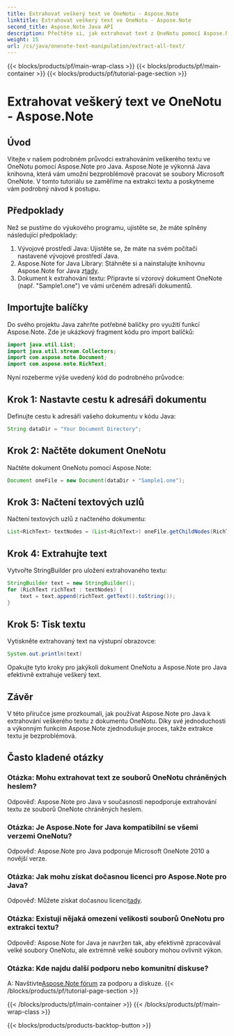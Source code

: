 ```yaml
---
title: Extrahovat veškerý text ve OneNotu - Aspose.Note
linktitle: Extrahovat veškerý text ve OneNotu - Aspose.Note
second_title: Aspose.Note Java API
description: Přečtěte si, jak extrahovat text z OneNotu pomocí Aspose.Note pro Java. Komplexní průvodce s pokyny krok za krokem pro bezproblémovou extrakci textu.
weight: 15
url: /cs/java/onenote-text-manipulation/extract-all-text/
---
```


{{< blocks/products/pf/main-wrap-class >}}
{{< blocks/products/pf/main-container >}}
{{< blocks/products/pf/tutorial-page-section >}}

# Extrahovat veškerý text ve OneNotu - Aspose.Note

## Úvod
Vítejte v našem podrobném průvodci extrahováním veškerého textu ve OneNotu pomocí Aspose.Note pro Java. Aspose.Note je výkonná Java knihovna, která vám umožní bezproblémově pracovat se soubory Microsoft OneNote. V tomto tutoriálu se zaměříme na extrakci textu a poskytneme vám podrobný návod k postupu.
## Předpoklady
Než se pustíme do výukového programu, ujistěte se, že máte splněny následující předpoklady:
1. Vývojové prostředí Java: Ujistěte se, že máte na svém počítači nastavené vývojové prostředí Java.
2.  Aspose.Note for Java Library: Stáhněte si a nainstalujte knihovnu Aspose.Note for Java z[tady](https://releases.aspose.com/note/java/).
3. Dokument k extrahování textu: Připravte si vzorový dokument OneNote (např. "Sample1.one") ve vámi určeném adresáři dokumentů.
## Importujte balíčky
Do svého projektu Java zahrňte potřebné balíčky pro využití funkcí Aspose.Note. Zde je ukázkový fragment kódu pro import balíčků:
```java
import java.util.List;
import java.util.stream.Collectors;
import com.aspose.note.Document;
import com.aspose.note.RichText;
```
Nyní rozeberme výše uvedený kód do podrobného průvodce:
## Krok 1: Nastavte cestu k adresáři dokumentu
Definujte cestu k adresáři vašeho dokumentu v kódu Java:
```java
String dataDir = "Your Document Directory";
```
## Krok 2: Načtěte dokument OneNotu
Načtěte dokument OneNotu pomocí Aspose.Note:
```java
Document oneFile = new Document(dataDir + "Sample1.one");
```
## Krok 3: Načtení textových uzlů
Načtení textových uzlů z načteného dokumentu:
```java
List<RichText> textNodes = (List<RichText>) oneFile.getChildNodes(RichText.class);
```
## Krok 4: Extrahujte text
Vytvořte StringBuilder pro uložení extrahovaného textu:
```java
StringBuilder text = new StringBuilder();
for (RichText richText : textNodes) {
    text = text.append(richText.getText().toString());
}
```
## Krok 5: Tisk textu
Vytiskněte extrahovaný text na výstupní obrazovce:
```java
System.out.println(text)
```
Opakujte tyto kroky pro jakýkoli dokument OneNotu a Aspose.Note pro Java efektivně extrahuje veškerý text.
## Závěr
V této příručce jsme prozkoumali, jak používat Aspose.Note pro Java k extrahování veškerého textu z dokumentu OneNotu. Díky své jednoduchosti a výkonným funkcím Aspose.Note zjednodušuje proces, takže extrakce textu je bezproblémová.
## Často kladené otázky

### Otázka: Mohu extrahovat text ze souborů OneNotu chráněných heslem?
Odpověď: Aspose.Note pro Java v současnosti nepodporuje extrahování textu ze souborů OneNote chráněných heslem.
### Otázka: Je Aspose.Note for Java kompatibilní se všemi verzemi OneNotu?
Odpověď: Aspose.Note pro Java podporuje Microsoft OneNote 2010 a novější verze.
### Otázka: Jak mohu získat dočasnou licenci pro Aspose.Note pro Java?
 Odpověď: Můžete získat dočasnou licenci[tady](https://purchase.aspose.com/temporary-license/).
### Otázka: Existují nějaká omezení velikosti souborů OneNotu pro extrakci textu?
Odpověď: Aspose.Note for Java je navržen tak, aby efektivně zpracovával velké soubory OneNotu, ale extrémně velké soubory mohou ovlivnit výkon.
### Otázka: Kde najdu další podporu nebo komunitní diskuse?
 A: Navštivte[Aspose.Note fórum](https://forum.aspose.com/c/note/28) za podporu a diskuze.
{{< /blocks/products/pf/tutorial-page-section >}}

{{< /blocks/products/pf/main-container >}}
{{< /blocks/products/pf/main-wrap-class >}}

{{< blocks/products/products-backtop-button >}}
